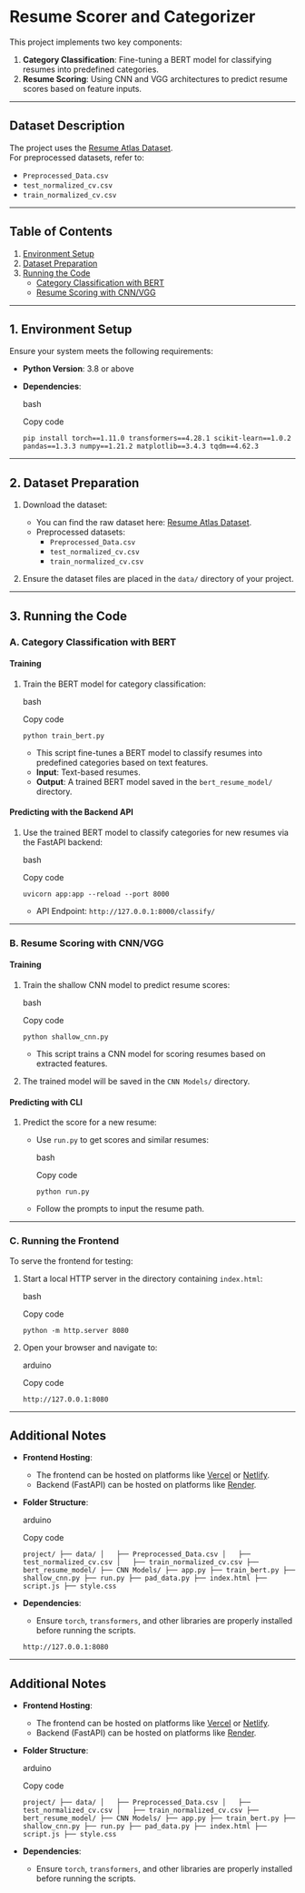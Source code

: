 Resume Scorer and Categorizer
=============================

This project implements two key components:

1.  **Category Classification**: Fine-tuning a BERT model for classifying resumes into predefined categories.
2.  **Resume Scoring**: Using CNN and VGG architectures to predict resume scores based on feature inputs.

* * * * *

Dataset Description
-------------------

The project uses the [Resume Atlas Dataset](https://huggingface.co/datasets/ahmedheakl/resume-atlas).\
For preprocessed datasets, refer to:

-   `Preprocessed_Data.csv`
-   `test_normalized_cv.csv`
-   `train_normalized_cv.csv`

* * * * *

Table of Contents
-----------------

1.  [Environment Setup](#environment-setup)
2.  [Dataset Preparation](#dataset-preparation)
3.  [Running the Code](#running-the-code)
    -   [Category Classification with BERT](#category-classification-with-bert)
    -   [Resume Scoring with CNN/VGG](#resume-scoring-with-cnnvgg)

* * * * *

1\. Environment Setup
---------------------

Ensure your system meets the following requirements:

-   **Python Version**: 3.8 or above
-   **Dependencies**:

    bash

    Copy code

    `pip install torch==1.11.0 transformers==4.28.1 scikit-learn==1.0.2 pandas==1.3.3 numpy==1.21.2 matplotlib==3.4.3 tqdm==4.62.3`

* * * * *

2\. Dataset Preparation
-----------------------

1.  Download the dataset:

    -   You can find the raw dataset here: [Resume Atlas Dataset](https://huggingface.co/datasets/ahmedheakl/resume-atlas).
    -   Preprocessed datasets:
        -   `Preprocessed_Data.csv`
        -   `test_normalized_cv.csv`
        -   `train_normalized_cv.csv`
2.  Ensure the dataset files are placed in the `data/` directory of your project.

* * * * *

3\. Running the Code
--------------------

### A. **Category Classification with BERT**

#### Training

1.  Train the BERT model for category classification:

    bash

    Copy code

    `python train_bert.py`

    -   This script fine-tunes a BERT model to classify resumes into predefined categories based on text features.
    -   **Input**: Text-based resumes.
    -   **Output**: A trained BERT model saved in the `bert_resume_model/` directory.

#### Predicting with the Backend API

1.  Use the trained BERT model to classify categories for new resumes via the FastAPI backend:

    bash

    Copy code

    `uvicorn app:app --reload --port 8000`

    -   API Endpoint: `http://127.0.0.1:8000/classify/`

* * * * *

### B. **Resume Scoring with CNN/VGG**

#### Training

1.  Train the shallow CNN model to predict resume scores:

    bash

    Copy code

    `python shallow_cnn.py`

    -   This script trains a CNN model for scoring resumes based on extracted features.
2.  The trained model will be saved in the `CNN Models/` directory.

#### Predicting with CLI

1.  Predict the score for a new resume:
    -   Use `run.py` to get scores and similar resumes:

        bash

        Copy code

        `python run.py`

    -   Follow the prompts to input the resume path.

* * * * *

### C. **Running the Frontend**

To serve the frontend for testing:

1.  Start a local HTTP server in the directory containing `index.html`:

    bash

    Copy code

    `python -m http.server 8080`

2.  Open your browser and navigate to:

    arduino

    Copy code

    `http://127.0.0.1:8080`

* * * * *

Additional Notes
----------------

-   **Frontend Hosting**:

    -   The frontend can be hosted on platforms like [Vercel](https://vercel.com/) or [Netlify](https://www.netlify.com/).
    -   Backend (FastAPI) can be hosted on platforms like [Render](https://render.com/).
-   **Folder Structure**:

    arduino

    Copy code

    `project/
    ├── data/
    │   ├── Preprocessed_Data.csv
    │   ├── test_normalized_cv.csv
    │   ├── train_normalized_cv.csv
    ├── bert_resume_model/
    ├── CNN Models/
    ├── app.py
    ├── train_bert.py
    ├── shallow_cnn.py
    ├── run.py
    ├── pad_data.py
    ├── index.html
    ├── script.js
    ├── style.css`

-   **Dependencies**:

    -   Ensure `torch`, `transformers`, and other libraries are properly installed before running the scripts.

    `http://127.0.0.1:8080`

* * * * *

Additional Notes
----------------

-   **Frontend Hosting**:

    -   The frontend can be hosted on platforms like [Vercel](https://vercel.com/) or [Netlify](https://www.netlify.com/).
    -   Backend (FastAPI) can be hosted on platforms like [Render](https://render.com/).
-   **Folder Structure**:

    arduino

    Copy code

    `project/
    ├── data/
    │   ├── Preprocessed_Data.csv
    │   ├── test_normalized_cv.csv
    │   ├── train_normalized_cv.csv
    ├── bert_resume_model/
    ├── CNN Models/
    ├── app.py
    ├── train_bert.py
    ├── shallow_cnn.py
    ├── run.py
    ├── pad_data.py
    ├── index.html
    ├── script.js
    ├── style.css`

-   **Dependencies**:

    -   Ensure `torch`, `transformers`, and other libraries are properly installed before running the scripts.